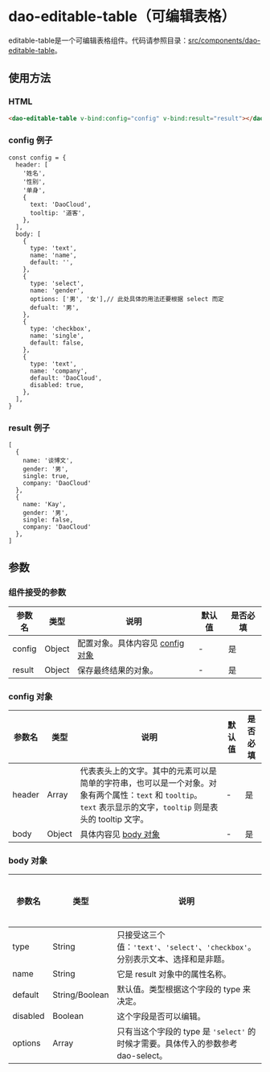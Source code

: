 # dao-editable-table（可编辑表格）

editable-table是一个可编辑表格组件。代码请参照目录：[src/components/dao-editable-table](../src/components/dao-editable-table)。

## 使用方法
### HTML
```HTML
<dao-editable-table v-bind:config="config" v-bind:result="result"></dao-editable-table>
```

### config 例子
	const config = {
	  header: [
	    '姓名',
	    '性别',
	    '单身',
	    {
	      text: 'DaoCloud',
	      tooltip: '道客',
	    },
	  ],
	  body: [
	    {
	      type: 'text',
	      name: 'name',
	      default: '',
	    },
	    {
	      type: 'select',
	      name: 'gender',
	      options: ['男', '女'],// 此处具体的用法还要根据 select 而定
	      defualt: '男',
	    },
	    {
	      type: 'checkbox',
	      name: 'single',
	      default: false,
	    },
	    {
	      type: 'text',
	      name: 'company',
	      default: 'DaoCloud',
	      disabled: true,
	    },
	  ],
	}

### result 例子
	[
	  {
	    name: '谈博文',
	    gender: '男',
	    single: true,
	    company: 'DaoCloud'
	  },
	  {
	    name: 'Kay',
	    gender: '男',
	    single: false,
	    company: 'DaoCloud'
	  },
	]

## 参数
### 组件接受的参数 
| 参数名    | 类型     | 说明                                 | 默认值  | 是否必填 |
| ------ | ------ | ---------------------------------- | ---- | ---- |
| config | Object | 配置对象。具体内容见 [config 对象](#config-对象) | -    | 是    |
| result | Object | 保存最终结果的对象。                         | -    | 是    |

### config 对象
| 参数名    | 类型     | 说明                                       | 默认值  | 是否必填 |
| ------ | ------ | ---------------------------------------- | ---- | ---- |
| header | Array  | 代表表头上的文字。其中的元素可以是简单的字符串，也可以是一个对象。对象有两个属性：`text` 和 `tooltip`。`text` 表示显示的文字，`tooltip` 则是表头的 tooltip 文字。 | -    | 是    |
| body   | Object | 具体内容见 [body 对象](#body-对象)                | -    | 是    |

### body 对象
| 参数名      | 类型             | 说明                                       | 默认值            | 是否必填 |
| -------- | -------------- | ---------------------------------------- | -------------- | ---- |
| type     | String         | 只接受这三个值：`'text'`、`'select'`、`'checkbox'`。分别表示文本、选择和是非题。 | -              | 是    |
| name     | String         | 它是 result 对象中的属性名称。                      | -              | 是    |
| default  | String/Boolean | 默认值。类型根据这个字段的 type 来决定。                  | `''` 和 `false` | 否    |
| disabled | Boolean        | 这个字段是否可以编辑。                              | `false`        | 否    |
| options  | Array          | 只有当这个字段的 type 是 `'select'` 的时候才需要。具体传入的参数参考 dao-select。 | -              | 否    |

